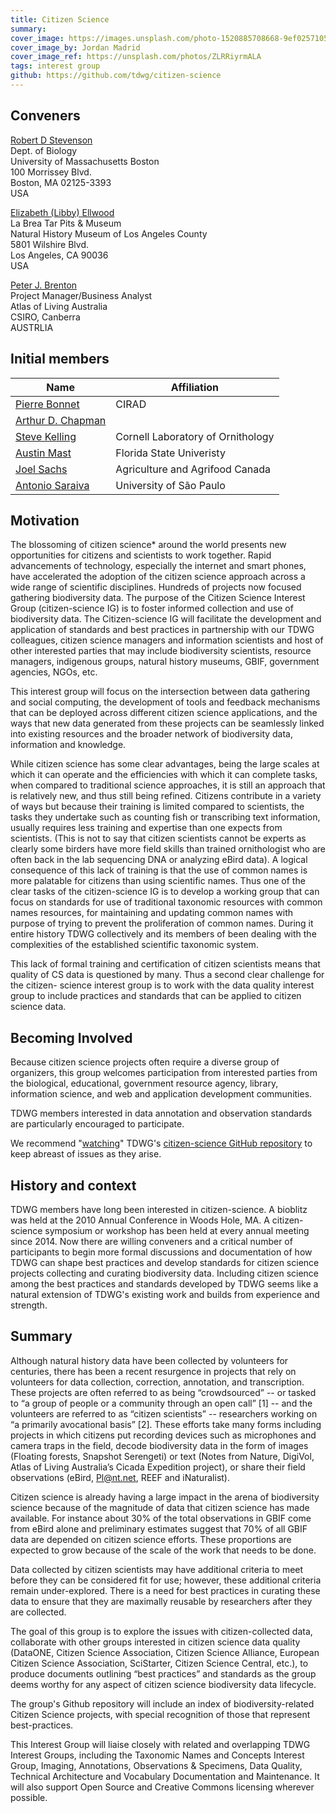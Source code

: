```yaml
---
title: Citizen Science
summary: 
cover_image: https://images.unsplash.com/photo-1520885708668-9ef025710520
cover_image_by: Jordan Madrid
cover_image_ref: https://unsplash.com/photos/ZLRRiyrmALA
tags: interest group
github: https://github.com/tdwg/citizen-science
---
```


## Conveners

[Robert D Stevenson](mailto:robert.stevenson@umb.edu)  
Dept. of Biology  
University of Massachusetts Boston  
100 Morrissey Blvd.  
Boston, MA 02125-3393  
USA  

[Elizabeth (Libby) Ellwood](mailto:eellwoodlibby.gmail.com)  
La Brea Tar Pits & Museum  
Natural History Museum of Los Angeles County  
5801 Wilshire Blvd.  
Los Angeles, CA 90036  
USA  

[Peter J. Brenton](mailto:pbrenton@dodo.com.au)  
Project Manager/Business Analyst  
Atlas of Living Australia  
CSIRO, Canberra  
AUSTRLIA  

## Initial members

Name | Affiliation
--- | ---
[Pierre Bonnet](pierre.bonnet@cirad.fr) | CIRAD 
[Arthur D. Chapman](biodiv_2@achapman.org) | 
[Steve Kelling](stk2@cornell.edu) | Cornell Laboratory of Ornithology 
[Austin Mast](amast@bio.fsu.edu) | Florida State Univeristy 
[Joel Sachs](joel.sachs@agr.gc.ca) | Agriculture and Agrifood Canada 
[Antonio Saraiva](saraiva@usp.br) | University of São Paulo 

## Motivation

The blossoming of citizen science\* around the world presents new opportunities for citizens and scientists to work together. Rapid advancements of technology, especially the internet and smart phones, have accelerated the adoption of the citizen science approach across a wide range of scientific disciplines. Hundreds of projects now focused gathering biodiversity data. The purpose of the Citizen Science Interest Group (citizen-science IG) is to foster informed collection and use of biodiversity data. The Citizen-science IG will facilitate the development and application of standards and best practices in partnership with our TDWG colleagues, citizen science managers and information scientists and host of other interested parties that may include biodiversity scientists, resource managers, indigenous groups, natural history museums, GBIF, government agencies, NGOs, etc. 

This interest group will focus on the intersection between data gathering and social computing, the development of tools and feedback mechanisms that can be deployed across different citizen science applications, and the ways that new data generated from these projects can be seamlessly linked into existing resources and the broader network of biodiversity data, information and knowledge. 

While citizen science has some clear advantages, being the large scales at which it can operate and the efficiencies with which it can complete tasks, when compared to traditional science approaches, it is still an approach that is relatively new, and thus still being refined.  Citizens contribute in a variety of ways but because their training is limited compared to scientists, the tasks they undertake such as counting fish or transcribing text information, usually requires less training and expertise than one expects from scientists. (This is not to say that citizen scientists cannot be experts as clearly some birders have more field skills than trained ornithologist who are often back in the lab sequencing DNA or analyzing eBird data). A logical consequence of this lack of training is that the use of common names is more palatable for citizens than using scientific names. Thus one of the clear tasks of the citizen-science IG is to develop a working group that can focus on standards for use of traditional taxonomic resources with common names resources, for maintaining and updating common names with purpose of trying to prevent the proliferation of common names. During it entire history TDWG collectively and its members of been dealing with the complexities of the established scientific taxonomic system.

This lack of formal training and certification of citizen scientists means that quality of CS data is questioned by many. Thus a second clear challenge for the citizen- science interest group is to work with the data quality interest group to include practices and standards that can be applied to citizen science data. 

## Becoming Involved

Because citizen science projects often require a diverse group of organizers, this group welcomes participation from interested parties from the biological, educational, government resource agency, library, information science, and web and application development communities. 

TDWG members interested in data annotation and observation standards are particularly encouraged to participate.

We recommend "[watching](https://help.github.com/en/articles/watching-and-unwatching-repositories)" TDWG's [citizen-science GitHub repository](https://github.com/tdwg/citizen-science) to keep abreast of issues as they arise.

## History and context

TDWG members have long been interested in citizen-science. A bioblitz was held at the 2010 Annual Conference in Woods Hole, MA. A citizen-science symposium or workshop has been held at every annual meeting since 2014.  Now there are willing conveners and a critical number of participants to begin more formal discussions and documentation of how TDWG can shape best practices and develop standards for citizen science projects collecting and curating biodiversity data. Including citizen science among the best practices and standards developed by TDWG seems like a natural extension of TDWG's existing work and builds from experience and strength. 

## Summary

Although natural history data have been collected by volunteers for centuries, there has been a recent resurgence in projects that rely on volunteers for data collection, correction, annotation, and transcription. These projects are often referred to as being “crowdsourced” -- or tasked to “a group of people or a community through an open call” [1] -- and the volunteers are referred to as “citizen scientists” -- researchers working on “a primarily avocational basis” [2].  These efforts take many forms including projects in which citizens put recording devices such as microphones and camera traps in the field, decode biodiversity data in the form of images (Floating forests, Snapshot Serengeti) or text (Notes from Nature, DigiVol, Atlas of Living Australia’s Cicada Expedition project), or share their field observations (eBird, Pl@nt.net, REEF and iNaturalist).

Citizen science is already having a large impact in the arena of biodiversity science because of the magnitude of data that citizen science has made available. For instance about 30% of the total observations in GBIF come from eBird alone and preliminary estimates suggest that 70% of all GBIF data are depended on citizen science efforts.  These proportions are expected to grow because of the scale of the work that needs to be done.  

Data collected by citizen scientists may have additional criteria to meet before they can be considered fit for use; however, these additional criteria remain under-explored.  There is a need for best practices in curating these data to ensure that they are maximally reusable by researchers after they are collected.   

The goal of this group is to explore the issues with citizen-collected data, collaborate with other groups interested in citizen science data quality (DataONE, Citizen Science Association, Citizen Science Alliance, European Citizen Science Association, SciStarter, Citizen Science Central, etc.), to produce documents outlining “best practices” and standards as the group deems worthy for any aspect of citizen science biodiversity data lifecycle. 

The group's Github repository will include an index of biodiversity-related Citizen Science projects, with special recognition of those that represent best-practices.

This Interest Group will liaise closely with related and overlapping TDWG Interest Groups, including the Taxonomic Names and Concepts Interest Group, Imaging, Annotations, Observations & Specimens, Data Quality, Technical Architecture and Vocabulary Documentation and Maintenance. It will also support Open Source and Creative Commons licensing wherever possible.


